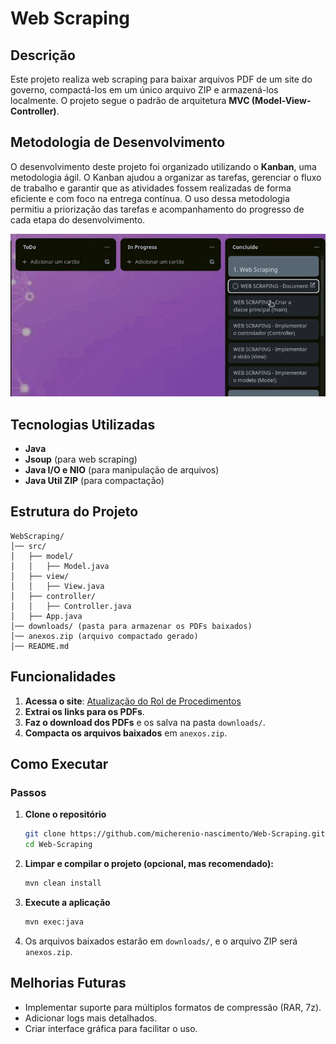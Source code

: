 # Web Scraping

## Descrição
Este projeto realiza web scraping para baixar arquivos PDF de um site do governo, compactá-los em um único arquivo ZIP e armazená-los localmente. O projeto segue o padrão de arquitetura **MVC (Model-View-Controller)**.

## Metodologia de Desenvolvimento
O desenvolvimento deste projeto foi organizado utilizando o **Kanban**, uma metodologia ágil. O Kanban ajudou a organizar as tarefas, gerenciar o fluxo de trabalho e garantir que as atividades fossem realizadas de forma eficiente e com foco na entrega contínua. O uso dessa metodologia permitiu a priorização das tarefas e acompanhamento do progresso de cada etapa do desenvolvimento.

![trello](./assets/trello.gif)

## Tecnologias Utilizadas
- **Java**
- **Jsoup** (para web scraping)
- **Java I/O e NIO** (para manipulação de arquivos)
- **Java Util ZIP** (para compactação)

## Estrutura do Projeto
```
WebScraping/
│── src/
│   ├── model/
│   │   ├── Model.java
│   ├── view/
│   │   ├── View.java
│   ├── controller/
│   │   ├── Controller.java
│   ├── App.java
│── downloads/ (pasta para armazenar os PDFs baixados)
│── anexos.zip (arquivo compactado gerado)
│── README.md
```

## Funcionalidades
1. **Acessa o site**: [Atualização do Rol de Procedimentos](https://www.gov.br/ans/pt-br/acesso-a-informacao/participacao-dasociedade/atualizacao-do-rol-de-procedimentos)
2. **Extrai os links para os PDFs**.
3. **Faz o download dos PDFs** e os salva na pasta `downloads/`.
4. **Compacta os arquivos baixados** em `anexos.zip`.

## Como Executar

### Passos
1. **Clone o repositório**
   ```sh
   git clone https://github.com/micherenio-nascimento/Web-Scraping.git
   cd Web-Scraping
   ```

2. **Limpar e compilar o projeto (opcional, mas recomendado):**
   ```sh
   mvn clean install
   ```

3. **Execute a aplicação**
   ```sh
   mvn exec:java
   ```

4. Os arquivos baixados estarão em `downloads/`, e o arquivo ZIP será `anexos.zip`.

## Melhorias Futuras
- Implementar suporte para múltiplos formatos de compressão (RAR, 7z).
- Adicionar logs mais detalhados.
- Criar interface gráfica para facilitar o uso.